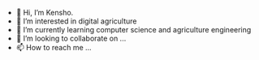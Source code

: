- 👋 Hi, I’m Kensho.
- 👀 I’m interested in digital agriculture
- 🌱 I’m currently learning computer science and agriculture engineering 
- 💞️ I’m looking to collaborate on ...
- 📫 How to reach me ...

<!---
kenshooooo/kenshooooo is a ✨ special ✨ repository because its `README.md` (this file) appears on your GitHub profile.
You can click the Preview link to take a look at your changes.
--->
